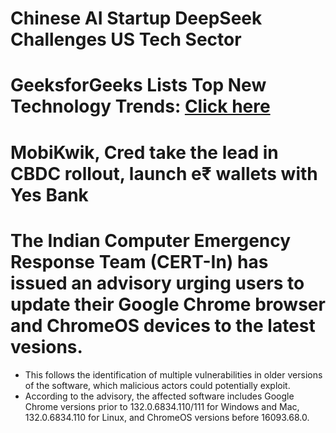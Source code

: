 # Chinese AI Startup DeepSeek Challenges US Tech Sector
# GeeksforGeeks Lists Top New Technology Trends: [Click here](https://www.geeksforgeeks.org/top-new-technology-trends/?utm_source=chatgpt.com)
# MobiKwik, Cred take the lead in CBDC rollout, launch e₹ wallets with Yes Bank
# The Indian Computer Emergency Response Team (CERT-In) has issued an advisory urging users to update their Google Chrome browser and ChromeOS devices to the latest vesions. 
* This follows the identification of multiple vulnerabilities in older versions of the software, which malicious actors could potentially exploit.
* According to the advisory, the affected software includes Google Chrome versions prior to 132.0.6834.110/111 for Windows and Mac, 132.0.6834.110 for Linux, and ChromeOS versions before 16093.68.0.
